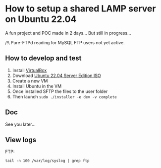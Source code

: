 # How to setup a shared LAMP server on Ubuntu 22.04

A fun project and POC made in 2 days... But still in progress...

/!\ Pure-FTPd reading for MySQL FTP users not yet active. 


## How to develop and test

1. Install [VirtualBox](https://www.virtualbox.org/wiki/Downloads)
2. Download [Ubuntu 22.04 Server Edition ISO](https://ubuntu.com/download/server)
3. Create a new VM
4. Install Ubuntu in the VM
5. Once installed SFTP the files to the user folder
6. Then launch `sudo ./installer -e dev -v complete`

## Doc

See you later...

## View logs

FTP: 
```
tail -n 100 /var/log/syslog | grep ftp
```

